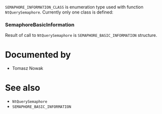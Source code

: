 `SEMAPHORE_INFORMATION_CLASS` is enumeration type used with function `NtQuerySemaphore`. Currently only one class is defined:

### SemaphoreBasicInformation

Result of call to `NtQuerySemaphore` is `SEMAPHORE_BASIC_INFORMATION` structure.

# Documented by

* Tomasz Nowak

# See also

* `NtQuerySemaphore`
* `SEMAPHORE_BASIC_INFORMATION`
